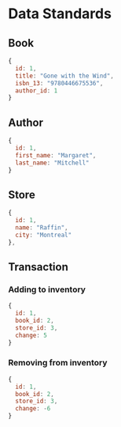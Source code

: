 # Data Standards

## Book

```js
{
  id: 1,
  title: "Gone with the Wind",
  isbn_13: "9780446675536",
  author_id: 1
}
```

## Author

```js
{
  id: 1,
  first_name: "Margaret",
  last_name: "Mitchell"
}
```

## Store

```js
{
  id: 1,
  name: "Raffin",
  city: "Montreal"
},
```

## Transaction

### Adding to inventory

```js
{
  id: 1,
  book_id: 2,
  store_id: 3,
  change: 5
}
```

### Removing from inventory

```js
{
  id: 1,
  book_id: 2,
  store_id: 3,
  change: -6
}
```
